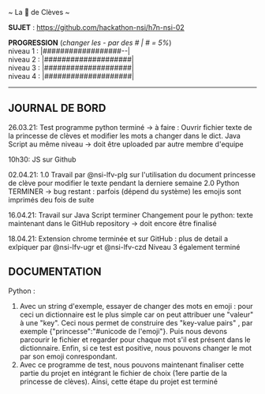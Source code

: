 ~ La 👸 de Clèves ~

**SUJET** : https://github.com/hackathon-nsi/h7n-nsi-02

**PROGRESSION** (*changer les - par des # | # = 5%*)<br />
niveau 1 : |##################--|<br />
niveau 2 : |####################|<br />
niveau 3 : |####################|<br />
niveau 4 : |####################|<br />

<hr />
<!-- ne pas effacer les lignes ci-dessus et mettre à jour la progression régulièrement -->

## JOURNAL DE BORD
26.03.21:
Test programme python terminé -> à faire :
Ouvrir fichier texte de la princesse de clèves et modifier les mots a changer dans le dict.
Java Script au même niveau -> doit être uploaded par autre membre d'equipe

10h30: 
JS sur Github

02.04.21:
1.0 Travail par @nsi-lfv-plg sur l'utilisation du document princesse de clève pour modifier le texte pendant la derniere semaine
2.0 Python TERMINER -> bug restant : parfois (dépend du système) les emojis sont imprimés deu fois de suite

16.04.21:
Travail sur Java Script terminer
Changement pour le python: texte maintenant dans le GitHub repository -> doit encore être finalisé

18.04.21:
Extension chrome terminée et sur GitHub : plus de detail a exlpiquer par @nsi-lfv-ugr et @nsi-lfv-czd
Niveau 3 également terminé

## DOCUMENTATION
Python :
1. Avec un string d'exemple, essayer de changer des mots en emoji : pour ceci un dictionnaire est le plus simple car on peut attribuer une "valeur" à une "key". Ceci nous permet de construire des "key-value pairs" , par exemple {"princesse":"#unicode de l'emoji"}. Puis nous devons parcourir le fichier et regarder pour chaque mot s'il est présent dans le dictionnaire. Enfin, si ce test est positive, nous pouvons changer le mot par son emoji conrespondant.
2. Avec ce programme de test, nous pouvons maintenant finaliser cette partie du projet en intégrant le fichier de choix (1ere partie de la princesse de clèves).
Ainsi, cette étape du projet est terminé 
